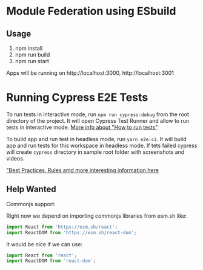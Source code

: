 # Module Federation using ESbuild

## Usage

1. npm install
2. npm run build
3. npm run start

Apps will be running on http://localhost:3000, http://localhost:3001

# Running Cypress E2E Tests

To run tests in interactive mode, run  `npm run cypress:debug` from the root directory of the project. It will open Cypress Test Runner and allow to run tests in interactive mode. [More info about "How to run tests"](../../cypress/README.md#how-to-run-tests)

To build app and run test in headless mode, run `yarn e2e:ci`. It will build app and run tests for this workspace in headless mode. If tets failed cypress will create `cypress` directory in sample root folder with screenshots and videos.

["Best Practices, Rules amd more interesting information here](../../cypress/README.md)

## Help Wanted

Commonjs support:

Right now we depend on importing commonjs libraries from esm.sh like:

```js
import React from 'https://esm.sh/react';
import ReactDOM from 'https://esm.sh/react-dom';
```

It would be nice if we can use:

```js
import React from 'react';
import ReactDOM from 'react-dom';
```


